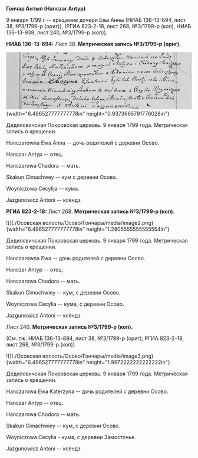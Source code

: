 **Гончар Антып (Hanczar Antyp)**

9 января 1799 г -- крещение дочери Евы Анны (НИАБ 136-13-894, лист 38,
№3/1799-р (ориг)), (РГИА 823-2-18, лист 268, №3/1799-р (коп), НИАБ
136-13-938, лист 240, №3/1799-р (коп)).

**НИАБ 136-13-894:** Лист 38. **Метрическая запись №3/1799-р (ориг).**

![](./media/c1cc1d051911c4b8bd9de7ec2b5fc284d566e3b6.png){width="6.496527777777778in"
height="0.9373665791776028in"}

Дедиловичская Покровская церковь. 9 января 1799 года. Метрическая запись
о крещении.

Hanczarowna Ewa Anna -- дочь родителей с деревни Осовo.

Hanczar Antyp -- отец.

Hanczarowa Chadora -- мать.

Skakun Cimachwey -- кум с деревни Осовo.

Woyniczowa Cecylija -- кума.

Jazgunowicz Antoni -- ксёндз.

**РГИА 823-2-18:** Лист 268. **Метрическая запись №3/1799-р (коп).**

![](./Осовская волость/Осово/Гончары/media/image2.png){width="6.496527777777778in"
height="1.2805555555555554in"}

Дедиловичская Покровская церковь. 9 января 1799 года. Метрическая запись
о крещении.

Hanczarowna Ewa -- дочь родителей с деревни Осово.

Hanczar Antyp -- отец.

Hanczarowa Chodora -- мать.

Skakun Cimochwiey -- кум, с деревни Осово.

Woyniczowa Cecylia -- кума, с деревни Осово.

Jazgunowicz Antoni -- ксёндз.

Лист 240. **Метрическая запись №3/1799-р (коп).**

(См. тж. НИАБ 136-13-894, лист 38, №3/1799-р (ориг); РГИА 823-2-18, лист
268, №3/1799-р (коп))

![](./Осовская волость/Осово/Гончары/media/image3.png){width="6.496527777777778in"
height="1.9972222222222222in"}

Дедиловичская Покровская церковь. 9 января 1799 года. Метрическая запись
о крещении.

Hanczarowa Ewa Katerzyna -- дочь родителей с деревни Осово.

Hanczar Antyp -- отец.

Hanczarowa Chodora -- мать.

Skakun Cimachwiey -- кум, с деревни Осово.

Woyniczowa Cecylia - кума, с деревни Замосточье.

Jazgunowicz Antoni -- ксёндз.

